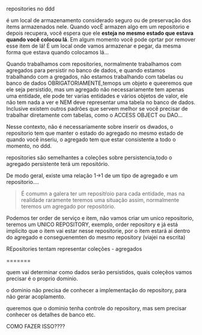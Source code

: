 repositories no ddd

 é um local de armazenamento considerado seguro ou de preservação dos items armazenados nele. Quando vocÊ armazen algo em um repositorio e depois recupera, você espera que ele **esteja no mesmo estado que estava quando você colocou lá**. Em algum momento você pode oprtar por remover esse item de lá! É um local onde vamos armazenar e pegar, da mesma forma que estava quando colocamos lá...

 Quando trabalhamos com repositories, normalmente trabalhamos com agregados para persistir no banco de dados, e quando estamos trabalhando com a gregados, não estamos trabalhando com tabelas ou banco de dados OBRIGATORIAMENTE,temops um objeto e queeremos que ele seja persistido, mas um agregado não necessariamente tem apenas uma entidade, ele pode ter varias entidades e vários objetos de valor, ele não tem nada a ver  e NEM deve representar uma tabela no banco de dados. Inclusive existem outros padrões que servem melhor se você precisar de trabalhar diretamente com tabelas, como o ACCESS OBJECT ou DAO...

 Nesse contexto, não é necessariamente sobre inserir os dwados, o repositorio tem que manter o estado do agregado no mesmo estado de quando você inseriu, o agregado tem que estar consistente a todo o momento, no ddd.

 repositories são semelhantes a coleções sobre persistencia,todo o agregado persistente terá um repositório.

 De modo geral, existe uma relação 1->1 de um tipo de agregado e um repositorio....

 > É comumn a galera ter um repositŕoio para cada entidade, mas na realidade raramente teremos uma situação assim, normalmente teremos um agregado por repositório.

Podemos ter order de serviço e item, não vamos criar um unico repositorio, teremos um UNICO  REPOSITORY, exemplo, order repository e já está implicito que o item vai estar nesse repositorie, por o item estará ai dentro do agregado e conseguenemten do mesmo repository (viajei na escrita)


REpositories tentam representar coleções - agregados



=======

quem vai determinar como dados serão persistidos, quais coleçẽos vamos precisar  é o proprio dominio.

 o dominio não precisa de conhecer a implementação do repository, para não gerar acoplamento.

 queremos que o dominio tenha controle do repository, mas sem precisar conhecer os detalhes de banco etc.

 COMO FAZER ISSO????
 